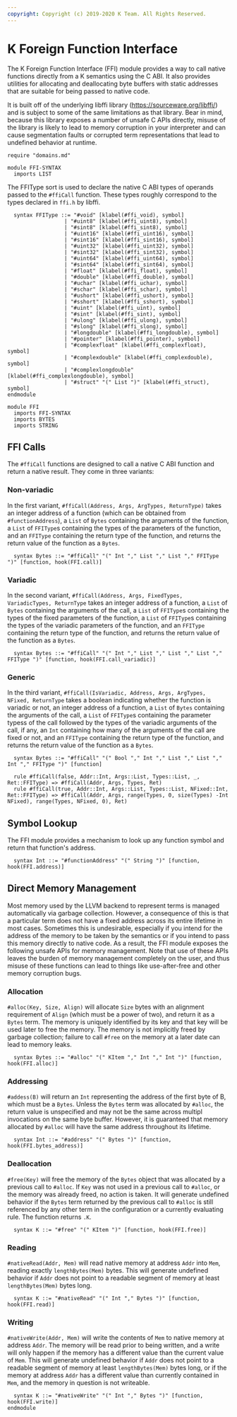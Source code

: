 ```yaml
---
copyright: Copyright (c) 2019-2020 K Team. All Rights Reserved.
---
```


K Foreign Function Interface
============================

The K Foreign Function Interface (FFI) module provides a way to call native
functions directly from a K semantics using the C ABI. It also provides
utilities for allocating and deallocating byte buffers with static addresses
that are suitable for being passed to native code.

It is built off of the underlying libffi library
(https://sourceware.org/libffi/) and is subject to some of the same
limitations as that library. Bear in mind, because this library exposes
a number of unsafe C APIs directly, misuse of the library is likely to lead
to memory corruption in your interpreter and can cause segmentation faults or
corrupted term representations that lead to undefined behavior at runtime.

```k
require "domains.md"

module FFI-SYNTAX
  imports LIST
```

The FFIType sort is used to declare the native C ABI types of operands passed
to the `#ffiCall` function. These types roughly correspond to the types 
declared in `ffi.h` by libffi.

```k
  syntax FFIType ::= "#void" [klabel(#ffi_void), symbol]
                  | "#uint8" [klabel(#ffi_uint8), symbol]
                  | "#sint8" [klabel(#ffi_sint8), symbol]
                  | "#uint16" [klabel(#ffi_uint16), symbol]
                  | "#sint16" [klabel(#ffi_sint16), symbol]
                  | "#uint32" [klabel(#ffi_uint32), symbol]
                  | "#sint32" [klabel(#ffi_sint32), symbol]
                  | "#uint64" [klabel(#ffi_uint64), symbol]
                  | "#sint64" [klabel(#ffi_sint64), symbol]
                  | "#float" [klabel(#ffi_float), symbol]
                  | "#double" [klabel(#ffi_double), symbol]
                  | "#uchar" [klabel(#ffi_uchar), symbol]
                  | "#schar" [klabel(#ffi_schar), symbol]
                  | "#ushort" [klabel(#ffi_ushort), symbol]
                  | "#sshort" [klabel(#ffi_sshort), symbol]
                  | "#uint" [klabel(#ffi_uint), symbol]
                  | "#sint" [klabel(#ffi_sint), symbol]
                  | "#ulong" [klabel(#ffi_ulong), symbol]
                  | "#slong" [klabel(#ffi_slong), symbol]
                  | "#longdouble" [klabel(#ffi_longdouble), symbol]
                  | "#pointer" [klabel(#ffi_pointer), symbol]
                  | "#complexfloat" [klabel(#ffi_complexfloat), symbol]
                  | "#complexdouble" [klabel(#ffi_complexdouble), symbol]
                  | "#complexlongdouble" [klabel(#ffi_complexlongdouble), symbol]
                  | "#struct" "(" List ")" [klabel(#ffi_struct), symbol]
endmodule

module FFI
  imports FFI-SYNTAX
  imports BYTES
  imports STRING

```

FFI Calls
---------

The `#ffiCall` functions are designed to call a native C ABI function and 
return a native result. They come in three variants:

### Non-variadic

In the first variant, `#ffiCall(Address, Args, ArgTypes, ReturnType)` takes
an integer address of a function (which can be obtained from
`#functionAddress`), a `List` of `Bytes` containing the arguments of the
function, a `List` of `FFIType`s containing the types of the parameters of the
function, and an `FFIType` containing the return type of the function, and 
returns the return value of the function as a `Bytes`.

```k
  syntax Bytes ::= "#ffiCall" "(" Int "," List "," List "," FFIType ")" [function, hook(FFI.call)]
```

### Variadic

In the second variant,
`#ffiCall(Address, Args, FixedTypes, VariadicTypes, ReturnType` takes an
integer address of a function, a `List` of `Bytes` containing the arguments
of the call, a `List` of `FFIType`s containing the types of the fixed
parameters of the function, a `List` of `FFIType`s containing the types of the
variadic parameters of the function, and an `FFIType` containing the return
type of the function, and returns the return value of the function as a
`Bytes`.

```k
  syntax Bytes ::= "#ffiCall" "(" Int "," List "," List "," List "," FFIType ")" [function, hook(FFI.call_variadic)]
```

### Generic

In the third variant,
`#ffiCall(IsVariadic, Address, Args, ArgTypes, NFixed, ReturnType` takes
a boolean indicating whether the function is variadic or not, an integer
address of a function, a `List` of `Bytes` containing the arguments of the
call, a `List` of `FFIType`s containing the parameter typess of the call
followed by the types of the variadic arguments of the call, if any, an `Int`
containing how many of the arguments of the call are fixed or not, and an
`FFIType` containing the return type of the function, and returns the return
value of the function as a `Bytes`.

```k
  syntax Bytes ::= "#ffiCall" "(" Bool "," Int "," List "," List "," Int "," FFIType ")" [function]

  rule #ffiCall(false, Addr::Int, Args::List, Types::List, _, Ret::FFIType) => #ffiCall(Addr, Args, Types, Ret)
  rule #ffiCall(true, Addr::Int, Args::List, Types::List, NFixed::Int, Ret::FFIType) => #ffiCall(Addr, Args, range(Types, 0, size(Types) -Int NFixed), range(Types, NFixed, 0), Ret)
```

Symbol Lookup
-------------

The FFI module provides a mechanism to look up any function symbol and return
that function's address.

```k
  syntax Int ::= "#functionAddress" "(" String ")" [function, hook(FFI.address)]
```

Direct Memory Management
------------------------

Most memory used by the LLVM backend to represent terms is managed
automatically via garbage collection. However, a consequence of this is that
a particular term does not have a fixed address across its entire lifetime
in most cases. Sometimes this is undesirable, especially if you intend for
the address of the memory to be taken by the semantics or if you intend
to pass this memory directly to native code. As a result, the FFI module
exposes the following unsafe APIs for memory management. Note that use of 
these APIs leaves the burden of memory management completely on the user,
and thus misuse of these functions can lead to things like use-after-free 
and other memory corruption bugs.

### Allocation

`#alloc(Key, Size, Align)` will allocate `Size` bytes with an alignment
requirement of `Align` (which must be a power of two), and return it as a 
`Bytes` term. The memory is uniquely identified by its key and that key will
be used later to free the memory. The memory is not implicitly freed by garbage
collection; failure to call `#free` on the memory at a later date can lead to
memory leaks.

```k
  syntax Bytes ::= "#alloc" "(" KItem "," Int "," Int ")" [function, hook(FFI.alloc)]
```

### Addressing

`#addess(B)` will return an `Int` representing the address of the first byte of
B, which must be a `Bytes`. Unless the `Bytes` term was allocated by `#alloc`,
the return value is unspecified and may not be the same across multipl
invocations on the same byte buffer. However, it is guaranteed that memory
allocated by `#alloc` will have the same address throughout its lifetime.

```k
  syntax Int ::= "#address" "(" Bytes ")" [function, hook(FFI.bytes_address)]
```

### Deallocation

`#free(Key)` will free the memory of the `Bytes` object that was allocated
by a previous call to `#alloc`. If `Key` was not used in a previous call to
`#alloc`, or the memory was already freed, no action is taken. It will generate
undefined behavior if the `Bytes` term returned by the previous call to
`#alloc` is still referenced by any other term in the configuration or a
currently evaluating rule. The function returns `.K`.

```k
  syntax K ::= "#free" "(" KItem ")" [function, hook(FFI.free)]
```

### Reading

`#nativeRead(Addr, Mem)` will read native memory at address `Addr` into `Mem`,
reading exactly `lengthBytes(Mem)` bytes. This will generate undefined behavior
if `Addr` does not point to a readable segment of memory at least
`lengthBytes(Mem)` bytes long.

```k
  syntax K ::= "#nativeRead" "(" Int "," Bytes ")" [function, hook(FFI.read)]
```

### Writing

`#nativeWrite(Addr, Mem)` will write the contents of `Mem` to native memory at
address `Addr`. The memory will be read prior to being written, and a write
will only happen if the memory has a different value than the current value of
`Mem`. This will generate undefined behavior if `Addr` does not point to a
readable segment of memory at least `lengthBytes(Mem)` bytes long, or if the
memory at address `Addr` has a different value than currently contained in
`Mem`, and the memory in question is not writeable.

```k
  syntax K ::= "#nativeWrite" "(" Int "," Bytes ")" [function, hook(FFI.write)]
endmodule
```
